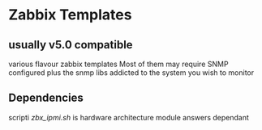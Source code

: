 
# Zabbix Templates

## usually v5.0 compatible

various flavour zabbix templates
Most of them may require SNMP configured
plus the snmp libs addicted to the system you wish to monitor

## Dependencies
scripti _zbx_ipmi.sh_ is hardware architecture module answers dependant
